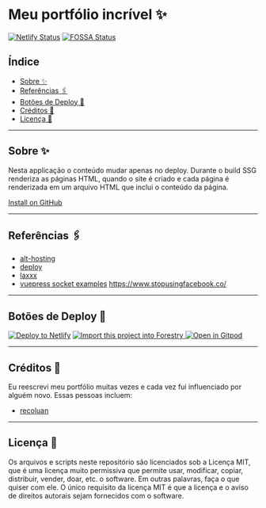 Meu portfólio incrível ✨
===

[![Netlify Status](https://api.netlify.com/api/v1/badges/0e2b53bc-ab0e-4c27-a171-7ecc29f4ca67/deploy-status)](https://app.netlify.com/sites/thomasgroch/deploys)
[![FOSSA Status](https://app.fossa.com/api/project/git%2Bgithub.com%2Fthomasgroch%2Fmy-awesome-sportfolio.svg?type=shield)](https://app.fossa.com/projects/git%2Bgithub.com%2Fthomasgroch%2Fmy-awesome-portfolio?ref=badge_shield)

## Índice

- [Sobre ✨](#Sobre-✨)
- [Referências 🖇](#Referências-🖇)
- [Botões de Deploy 🚀](#Botões-De-Deploy-🚀)
- [Créditos 👥](#Créditos-👥)
- [Licença 📄](#Licença-📄)

---

## Sobre ✨

Nesta applicação o conteúdo mudar apenas no deploy. Durante o build SSG renderiza as páginas HTML, quando o site é criado e cada página é renderizada em um arquivo HTML que inclui o conteúdo da página.

[Install on GitHub](https://github.com/settings/tokens/new?scopes=repo&description=My%20awesome%20portfolio)

---

## Referências 🖇

- [alt-hosting](https://teetotality.blog/posts/how-this-blog-was-made/)
- [deploy](https://dev.to/agentofuser/the-complete-beginner-s-guide-to-deploying-your-first-static-website-to-ipfs-33po)
- [laxxx](https://github.com/alexfoxy/laxxx)
- [vuepress socket examples](https://vuepress-examples.netlify.com/)
https://www.stopusingfacebook.co/

---

## Botões de Deploy 🚀

[![Deploy to Netlify](https://www.netlify.com/img/deploy/button.svg)](https://app.netlify.com/start/deploy?repository=https://github.com/thomasgroch/my-awesome-portfolio) <a href="https://app.forestry.io/quick-start?repo=thomas&provider=gitlab&engine=vuepress">
    <img alt="Import this project into Forestry" src="https://assets.forestry.io/import-to-forestryK.svg" />
</a>
[![Open in Gitpod](https://gitpod.io/button/open-in-gitpod.svg)](https://gitpod.io/#https://github.com/thomasgroch/my-awesome-portfolio/)

---

## Créditos 👥

Eu reescrevi meu portfólio muitas vezes e cada vez fui influenciado por alguém novo. Essas pessoas incluem:

- [recoluan](https://github.com/recoluan)

---

## Licença 📄

Os arquivos e scripts neste repositório são licenciados sob a Licença MIT, que é uma licença muito permissiva que permite usar, modificar, copiar, distribuir, vender, doar, etc. o software. Em outras palavras, faça o que quiser com ele. O único requisito da licença MIT é que a licença e o aviso de direitos autorais sejam fornecidos com o software.

